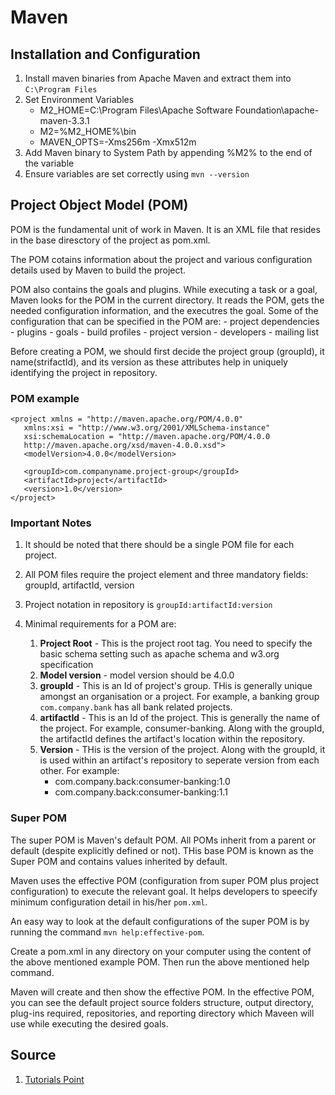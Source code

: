 # Maven 

## Installation and Configuration
1. Install maven binaries from Apache Maven and extract them into `C:\Program Files`
1. Set Environment Variables
    - M2_HOME=C:\Program Files\Apache Software Foundation\apache-maven-3.3.1
    - M2=%M2_HOME%\bin 
    - MAVEN_OPTS=-Xms256m -Xmx512m
1. Add Maven binary to System Path by appending %M2% to the end of the variable
1. Ensure variables are set correctly using `mvn --version`

## Project Object Model (POM)

POM is the fundamental unit of work in Maven. It is an XML file that resides in the base diresctory of the project as pom.xml. 

The POM cotains information about the project and various configuration details used by Maven to build the project.

POM also contains the goals and plugins. While executing a task or a goal, Maven looks for the POM in the current directory. It reads the POM, gets the needed configuration information, and the executres the goal. Some of the configuration that can be specified in the POM are:
    - project dependencies
    - plugins
    - goals
    - build profiles
    - project version
    - developers
    - mailing list

Before creating a POM, we should first decide the project group (groupId), it name(strifactId), and its version as these attributes help in uniquely identifying the project in repository.

### POM example

```
<project xmlns = "http://maven.apache.org/POM/4.0.0"
   xmlns:xsi = "http://www.w3.org/2001/XMLSchema-instance"
   xsi:schemaLocation = "http://maven.apache.org/POM/4.0.0
   http://maven.apache.org/xsd/maven-4.0.0.xsd">
   <modelVersion>4.0.0</modelVersion>

   <groupId>com.companyname.project-group</groupId>
   <artifactId>project</artifactId>
   <version>1.0</version>
</project>
```
### Important Notes

1. It should be noted that there should be a single POM file for each project.

1. All POM files require the project element and three mandatory fields: groupId, artifactId, version

1. Project notation in repository is `groupId:artifactId:version`

1. Minimal requirements for a POM are:
    1. **Project Root** - This is the project root tag. You need to specify the basic schema setting such as apache schema and w3.org specification
    1. **Model version** - model version should be 4.0.0
    1. **groupId** - This is an Id of project's group. THis is generally unique amongst an organisation or a project. For example, a banking group `com.company.bank` has all bank related projects.
    1. **artifactId** - This is an Id of the project. This is generally the name of the project. For example, consumer-banking. Along with the groupId, the artifactId defines the artifact's location within the repository.
    1. **Version** - THis is the version of the project. Along with the groupId, it is used within an artifact's repository to seperate version from each other. For example:
        - com.company.back:consumer-banking:1.0
        - com.company.back:consumer-banking:1.1

### Super POM

The super POM is Maven's default POM. All POMs inherit from a parent or default (despite explicitly defined or not). THis base POM is known as the Super POM and contains values inherited by default.

Maven uses the effective POM (configuration from super POM plus project configuration) to execute the relevant goal. It helps developers to speecify minimum configuration detail in his/her `pom.xml`.

An easy way to look at the default configurations of the super POM is by running the command `mvn help:effective-pom`.

Create a pom.xml in any directory on your computer using the content of the above mentioned example POM. Then run the above mentioned help command.

Maven will create and then show the effective POM. In the effective POM, you can see the default project source folders structure, output directory, plug-ins required, repositories, and reporting directory which Maveen will use while executing the desired goals.

## Source

1. [Tutorials Point](https://www.tutorialspoint.com/maven/maven_environment_setup.htm)
